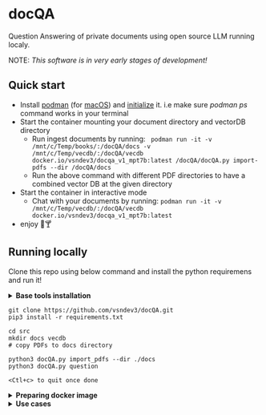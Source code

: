 # docQA
Question Answering of private documents using open source LLM running localy.

NOTE: <i>This software is in very early stages of development!</i>
## Quick start
* Install [podman](https://podman.io/docs/installation) (for [macOS](https://github.com/containers/podman/blob/main/docs/tutorials/mac_win_client.md)) and [initialize](https://github.com/containers/podman/blob/main/docs/tutorials/podman-for-windows.md) it. i.e make sure <i>podman ps</i> command works in your terminal
* Start the container mounting your document directory and vectorDB directory
   * Run ingest documents by running: ``` podman run -it -v /mnt/c/Temp/books/:/docQA/docs -v /mnt/c/Temp/vecdb/:/docQA/vecdb docker.io/vsndev3/docqa_v1_mpt7b:latest /docQA/docQA.py import-pdfs --dir /docQA/docs```
   * Run the above command with different PDF directories to have a combined vector DB at the given directory
* Start the container in interactive mode
   * Chat with your documents by running:
    ```podman run -it -v /mnt/c/Temp/vecdb/:/docQA/vecdb docker.io/vsndev3/docqa_v1_mpt7b:latest```
* enjoy :sparkler::cocktail:

## Running locally
Clone this repo using below command and install the python requiremens and run it!

<details>
<summary><B>Base tools installation</B></summary>

If you are not having python and git but you want to run from source then install below:
 * Python for your operating system from https://www.python.org/downloads/
 * Git for your operating system from https://git-scm.com/downloads
</details>


```
git clone https://github.com/vsndev3/docQA.git
pip3 install -r requirements.txt

cd src
mkdir docs vecdb
# copy PDFs to docs directory

python3 docQA.py import_pdfs --dir ./docs 
python3 docQA.py question

<Ctl+c> to quit once done
```

<details>
<summary><B>Preparing docker image</B></summary>

## Creating Docker image
Creating container image packs models and python dependecies into single image, so that its easier to spin up and running even inside wallgardend enviroments. To build a docker image use the following command
* Install podman (if you are not using docker) and optionaly podman desktop from https://podman.io/
* Customize the Dockerfile to your needs, for example you can preload PDF files and models files as needed. It is not required to load source documents or models as they can be mounted when container is started
* <i>podman build -f Dockerfile -t my_docqa_container</i>
* Once podman build is successful run it <i>podman.exe run -it localhost/my_docqa_container</i>
</details>

<details>
<summary><B>Use cases</B></summary>

## Adding documents
Start the application with <i>import_pdfs</i> option with the directory containing the PDF files. This is needed one time for scanning and creating vector database. There after this directory need not be specified or mounted (in case of container usage)

```
Assuming /dir/doc_folder_1 and /dir/doc_folder_2 has PDF files, then run one by one as below:

docQA.py import-pdfs --dir /dir/doc_folder_1
docQA.py import-pdfs --dir /dir/doc_folder_2 
```
## Searching for data
Start the application with <i>question</i> option and in the prompt enter your question that could be retrieved from the documents you have already provided

> To search start the application as below, after doing adding of documents at least one time.
> ```
>docQA.py question
>```

>To start search with different threads:
>```
>docQA.py question --threads 12
>```

>To start the answering less rigid way, start with higher temperature
>```
>docQA.py question --temperature 0.8
>```

Check the available parameters for tuning using <i>docQA.py question --help</i>

## Deleting the data
At this moment parital delete is not implemented. To delete vector database created from the documents, delete the contents of <i>vecdb</i> directory
</details>
